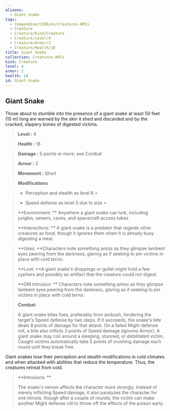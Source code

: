 ```yaml
---
aliases:
  - Giant Snake
tags:
  - Compendium/CSRD/en/Creatures-NPCs
  - Creature
  - Creature/Kind/Creature
  - Creature/Level/4
  - Creature/Armor/2
  - Creature/Health/18
title: Giant Snake
collection: Creatures-NPCs
kind: Creature
level: 4
armor: 2
health: 18
id: Giant-Snake
---
```

## Giant Snake    
Those about to stumble into the presence of a giant snake at least 50 feet (15 m) long are warned by the skin it shed and discarded and by the cracked, slippery bones of digested victims.    
  
    
> **Level :** 4    
> **Health :** 18    
> **Damage :** 5 points or more; see Combat    
> **Armor :** 2    
> **Movement :** Short    
> **Modifications**    
>- Perception and stealth as level 6 >  
>    
>- Speed defense as level 3 due to size >  
>    
> **Environment: ** Anywhere a giant snake can lurk, including jungles, sewers, caves, and spacecraft access tubes    
> **Interactions: ** A giant snake is a predator that regards other creatures as food, though it ignores them when it is already busy digesting a meal.    
> **Uses: **Characters note something amiss as they glimpse lambent eyes peering from the darkness, glaring as if seeking to pin victims in place with cold terror.    
> **Loot: **A giant snake's droppings or gullet might hold a few cyphers and possibly an artifact that the creature could not digest.    
> **GM Intrusion: ** Characters note something amiss as they glimpse lambent eyes peering from the darkness, glaring as if seeking to pin victims in place with cold terror.    
  
> **Combat:**   
> A giant snake bites foes, preferably from ambush, hindering the target's Speed defense by two steps. If it succeeds, the snake's bite deals 8 points of damage for that attack. On a failed Might defense roll, a bite also inflicts 3 points of Speed damage (ignores Armor). A giant snake may coil around a sleeping, stunned, or debilitated victim. Caught victims automatically take 5 points of crushing damage each round until they break free.  
Giant snakes lose their perception and stealth modifications in cold climates and when attacked with abilities that reduce the temperature. Thus, the creatures retreat from cold.    
    
  
> **Intrusions: **   
> The snake's venom affects the character more strongly. Instead of merely inflicting Speed damage, it also paralyzes the character for one minute, though after a couple of rounds, the victim can make another Might defense roll to throw off the effects of the poison early.    
